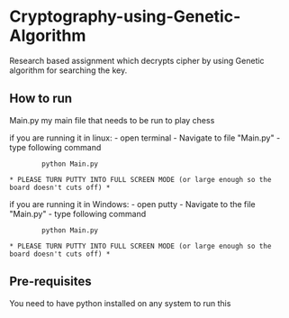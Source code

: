 # Cryptography-using-Genetic-Algorithm
Research based assignment which decrypts cipher by using Genetic algorithm for searching the key.

## How to run

Main.py my main file that needs to be run to play chess

if you are running it in linux:
	- open terminal
	- Navigate to file "Main.py"
	- type following command
  
			python Main.py
      
	* PLEASE TURN PUTTY INTO FULL SCREEN MODE (or large enough so the board doesn't cuts off) *

if you are running it in Windows:
	- open putty
	- Navigate to the file "Main.py"
	- type following command
  
			python Main.py
	
	* PLEASE TURN PUTTY INTO FULL SCREEN MODE (or large enough so the board doesn't cuts off) *


## Pre-requisites

You need to have python installed on any system to run this
